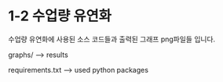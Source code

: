 # 1-2 수업량 유연화

수업량 유연화에 사용된 소스 코드들과 출력된 그래프 png파일들 입니다.

graphs/ --> results

requirements.txt --> used python packages

